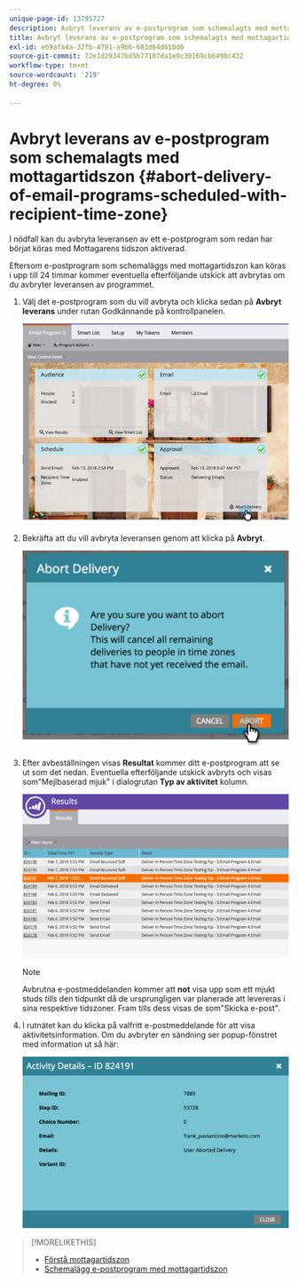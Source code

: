 ```yaml
---
unique-page-id: 13795727
description: Avbryt leverans av e-postprogram som schemalagts med mottagartidszon - Marketo Docs - produktdokumentation
title: Avbryt leverans av e-postprogram som schemalagts med mottagartidszon
exl-id: e69afa4a-32fb-4791-a9b6-683d64d610d6
source-git-commit: 72e1d29347bd5b77107da1e9c30169cb6490c432
workflow-type: tm+mt
source-wordcount: '219'
ht-degree: 0%

---
```


# Avbryt leverans av e-postprogram som schemalagts med mottagartidszon {#abort-delivery-of-email-programs-scheduled-with-recipient-time-zone}

I nödfall kan du avbryta leveransen av ett e-postprogram som redan har börjat köras med Mottagarens tidszon aktiverad.

Eftersom e-postprogram som schemaläggs med mottagartidszon kan köras i upp till 24 timmar kommer eventuella efterföljande utskick att avbrytas om du avbryter leveransen av programmet.

1. Välj det e-postprogram som du vill avbryta och klicka sedan på **Avbryt leverans** under rutan Godkännande på kontrollpanelen.

   ![](assets/ptz-abortdelivery.png)

1. Bekräfta att du vill avbryta leveransen genom att klicka på **Avbryt**.

   ![](assets/image2018-2-23-11-3a20-3a27.png)

1. Efter avbeställningen visas **Resultat** kommer ditt e-postprogram att se ut som det nedan. Eventuella efterföljande utskick avbryts och visas som&quot;Mejlbaserad mjuk&quot; i dialogrutan **Typ av aktivitet** kolumn.

   ![](assets/image2018-2-23-11-3a22-3a11.png)

   >[!NOTE]
   >
   >Avbrutna e-postmeddelanden kommer att **not** visa upp som ett mjukt studs *tills* den tidpunkt då de ursprungligen var planerade att levereras i sina respektive tidszoner. Fram tills dess visas de som&quot;Skicka e-post&quot;.

1. I rutnätet kan du klicka på valfritt e-postmeddelande för att visa aktivitetsinformation. Om du avbryter en sändning ser popup-fönstret med information ut så här:

   ![](assets/image2018-2-23-11-3a30-3a46.png)

>[!MORELIKETHIS]
>
>* [Förstå mottagartidszon](/help/marketo/product-docs/email-marketing/email-programs/email-program-actions/scheduling-with-recipient-time-zone/understanding-recipient-time-zone.md)
>* [Schemalägg e-postprogram med mottagartidszon](/help/marketo/product-docs/email-marketing/email-programs/email-program-actions/scheduling-with-recipient-time-zone/schedule-email-programs-with-recipient-time-zone.md)

